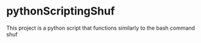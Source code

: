 # pythonScriptingShuf

This project is a python script that functions similarly to the bash command shuf
